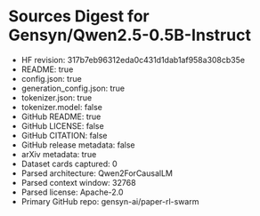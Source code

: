 # Sources Digest for Gensyn/Qwen2.5-0.5B-Instruct
- HF revision: 317b7eb96312eda0c431d1dab1af958a308cb35e
- README: true
- config.json: true
- generation_config.json: true
- tokenizer.json: true
- tokenizer.model: false
- GitHub README: true
- GitHub LICENSE: false
- GitHub CITATION: false
- GitHub release metadata: false
- arXiv metadata: true
- Dataset cards captured: 0
- Parsed architecture: Qwen2ForCausalLM
- Parsed context window: 32768
- Parsed license: Apache-2.0
- Primary GitHub repo: gensyn-ai/paper-rl-swarm
